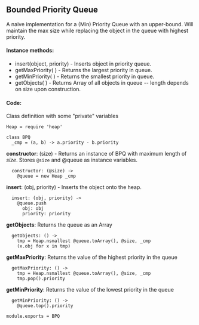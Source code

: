 Bounded Priority Queue
-----------

A naive implementation for a (Min) Priority Queue with an upper-bound. Will maintain the max size while replacing the object in the queue with highest priority.

#### Instance methods:

- insert(object, priority) - Inserts object in priority queue.
- getMaxPriority( ) - Returns the largest priority in queue.
- getMinPriority( ) - Returns the smallest priority in queue.
- getObjects( ) - Returns Array of all objects in queue -- length depends on size upon construction.

#### Code:

Class definition with some "private" variables

    Heap = require 'heap'

    class BPQ
      _cmp = (a, b) -> a.priority - b.priority

**constructor**: (size) - Returns an instance of BPQ with maximum length of _size_. Stores `@size` and @queue as instance variables.

      constructor: (@size) ->
        @queue = new Heap _cmp

**insert**: (obj, priority) - Inserts the object onto the heap.

      insert: (obj, priority) ->
        @queue.push
          obj: obj
          priority: priority

**getObjects**: Returns the queue as an Array

      getObjects: () ->
        tmp = Heap.nsmallest @queue.toArray(), @size, _cmp
        (x.obj for x in tmp)

**getMaxPriority**: Returns the value of the highest priority in the queue

      getMaxPriority: () ->
        tmp = Heap.nsmallest @queue.toArray(), @size, _cmp
        tmp.pop().priority

**getMinPriority**: Returns the value of the lowest priority in the queue

      getMinPriority: () ->
        @queue.top().priority

    module.exports = BPQ
